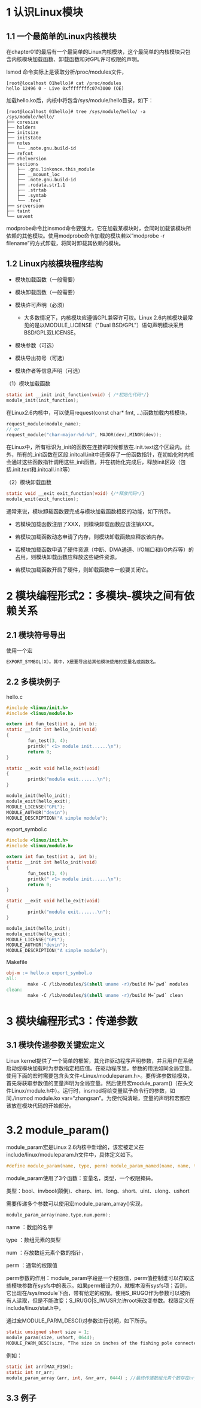 # 1 认识Linux模块

## 1.1 一个最简单的Linux内核模块

在chapter01的最后有一个最简单的Linux内核模块，这个最简单的内核模块只包含内核模块加载函数、卸载函数和对GPL许可权限的声明。

lsmod 命令实际上是读取分析/proc/modules文件，

```shell
[root@localhost 01hello]# cat /proc/modules 
hello 12496 0 - Live 0xffffffffc0743000 (OE)
```

加载hello.ko后，内核中将包含/sys/module/hello目录，如下：

```shell
[root@localhost 01hello]# tree /sys/module/hello/ -a
/sys/module/hello/
├── coresize
├── holders
├── initsize
├── initstate
├── notes
│   └── .note.gnu.build-id
├── refcnt
├── rhelversion
├── sections
│   ├── .gnu.linkonce.this_module
│   ├── __mcount_loc
│   ├── .note.gnu.build-id
│   ├── .rodata.str1.1
│   ├── .strtab
│   ├── .symtab
│   └── .text
├── srcversion
├── taint
└── uevent
```

modprobe命令比insmod命令要强大，它在加载某模块时，会同时加载该模块所依赖的其他模块。使用modprobe命令加载的模块若以“modprobe -r filename”的方式卸载，将同时卸载其依赖的模块。

## 1.2 Linux内核模块程序结构

+ 模块加载函数（一般需要）
+ 模块卸载函数（一般需要）
+ 模块许可声明（必须）
  + 大多数情况下，内核模块应遵循GPL兼容许可权。Linux 2.6内核模块最常见的是以MODULE_LICENSE（"Dual BSD/GPL"）语句声明模块采用BSD/GPL双LICENSE。

+ 模块参数（可选）
+ 模块导出符号（可选）
+ 模块作者等信息声明（可选）

（1）模块加载函数

```c
static int __init init_function(void) { /*初始化代码*/} 
module_init(init_function);
```

在Linux2.6内核中，可以使用request(const char* fmt, ...)函数加载内核模块，

```c
request_module(module_name); 
// or
request_module("char-major-%d-%d", MAJOR(dev),MINOR(dev));
```

在Linux中，所有标识为_init的函数在连接的时候都放在.init.text这个区段内。此外，所有的_init函数在区段.initcall.init中还保存了一份函数指针，在初始化时内核会通过这些函数指针调用这些_init函数，并在初始化完成后，释放init区段（包括.init.text和.initcall.init等）

（2）模块卸载函数

```c
static void __exit exit_function(void) {/*释放代码*/}
module_exit(exit_function);
```

通常来说，模块卸载函数要完成与模块加载函数相反的功能，如下所示。

+ 若模块加载函数注册了XXX，则模块卸载函数应该注销XXX。

+ 若模块加载函数动态申请了内存，则模块卸载函数应释放该内存。

+ 若模块加载函数申请了硬件资源（中断、DMA通道、I/O端口和I/O内存等）的占用，则模块卸载函数应释放这些硬件资源。

+ 若模块加载函数开启了硬件，则卸载函数中一般要关闭它。

# 2 模块编程形式2：多模块-模块之间有依赖关系

## 2.1 模块符号导出

使用一个宏

```c
EXPORT_SYMBOL(X)。其中，X是要导出给其他模块使用的变量名或函数名。
```

## 2.2 多模块例子

hello.c

```c
#include <linux/init.h>
#include <linux/module.h>

extern int fun_test(int a, int b);
static __init int hello_init(void)
{
        fun_test(3, 4);
        printk(" <1> module init......\n");
        return 0;
}

static __exit void hello_exit(void)
{
        printk("module exit.......\n");
}

module_init(hello_init);
module_exit(hello_exit);
MODULE_LICENSE("GPL");
MODULE_AUTHOR("devin");
MODULE_DESCRIPTION("A simple module");
```

export_symbol.c

```c
#include <linux/init.h>
#include <linux/module.h>

extern int fun_test(int a, int b);
static __init int hello_init(void)
{
        fun_test(3, 4);
        printk(" <1> module init......\n");
        return 0;
}

static __exit void hello_exit(void)
{
        printk("module exit.......\n");
}

module_init(hello_init);
module_exit(hello_exit);
MODULE_LICENSE("GPL");
MODULE_AUTHOR("devin");
MODULE_DESCRIPTION("A simple module");
```

Makefile

```makefile
obj-m := hello.o export_symbol.o
all:
        make -C /lib/modules/$(shell uname -r)/build M=`pwd` modules 
clean:
        make -C /lib/modules/$(shell uname -r)/build M=`pwd` clean
```

# 3 模块编程形式3：传递参数

## 3.1 模块传递参数关键宏定义

Linux kernel提供了一个简单的框架，其允许驱动程序声明参数，并且用户在系统启动或模块加载时为参数指定相应值。在驱动程序里，参数的用法如同全局变量。使用下面的宏时需要包含头文件<Linux/moduleparam.h>。要传递参数给模块，首先将获取参数值的变量声明为全局变量。然后使用宏module_param()（在头文件Linux/module.h中）。运行时，insmod将给变量赋予命令行的参数，如同./insmod module.ko var=“zhangsan”。为使代码清晰，变量的声明和宏都应该放在模块代码的开始部分。

# 3.2 module_param()

module_param宏是Linux 2.6内核中新增的，该宏被定义在include/linux/moduleparam.h文件中，具体定义如下。

```c
#define module_param(name, type, perm) module_param_named(name, name, type, perm)
```

module_param使用了3个函数：变量名，类型，一个权限掩码。

类型：bool、invbool(颠倒)、charp、int、long、short、uint、ulong、ushort

需要传递多个参数可以使用宏module_param_array()实现，

```c
module_param_array(name,type,num,perm);
```

name ：数组的名字

type ：数组元素的类型

num ：存放数组元素个数的指针，

perm ：通常的权限值

perm参数的作用：module_param字段是一个权限值，perm值控制谁可以存取这些模块参数在sysfs中的表示。如果perm被设为0，就根本没有sysfs项；否则，它出现在/sys/module下面，带有给定的权限。使用S_IRUGO作为参数可以被所有人读取，但是不能改变；S_IRUGO|S_IWUSR允许root来改变参数。权限定义在include/linux/stat.h中，

通过宏MODULE_PARM_DESC()对参数进行说明，如下所示。

```c
static unsigned short size = 1; 
module_param(size, ushort, 0644); 
MODULE_PARM_DESC(size, “The size in inches of the fishing pole connected to this computer.” );
```

例如：

```c
static int arr[MAX_FISH]; 
static int nr_arr; 
module_param_array（arr, int, &nr_arr, 0444）; //最终传递数组元素个数存在nr_arr中
```

## 3.3 例子



